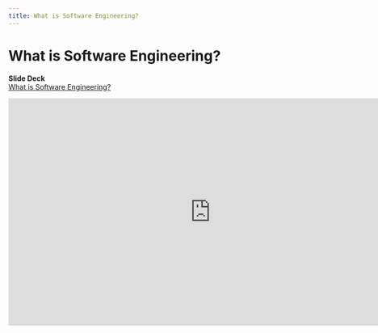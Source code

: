 ```yaml
---
title: What is Software Engineering?
---
```


# What is Software Engineering?

__Slide Deck__   
[What is Software Engineering?](https://docs.google.com/presentation/d/1xNQ1YjF2wI5P7Aw99yUiSeAYvoH8RW6mhs0ulHD2g4I/edit?usp=sharing)

<iframe width="800" height="450" src="https://www.youtube.com/embed/3Aievc9Uvgs" frameborder="0" allow="accelerometer; autoplay; encrypted-media; gyroscope; picture-in-picture" allowfullscreen></iframe>